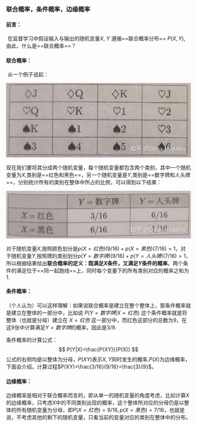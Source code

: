 ### 联合概率，条件概率，边缘概率

#### 前言：

​			在监督学习中假设输入与输出的随机变量$X$​, $Y$​ 遵循==联合概率分布== $P(X,Y)$, 由此，什么是==联合概率==？

#### 联合概率：

​		从一个例子说起：

![v2-71fc162546cdcede435e4de5af33b61b_b](imgs/v2-71fc162546cdcede435e4de5af33b61b_b.jpg)

现在我们要将其分成两个随机变量，每个随机变量都包含两个类别，其中一个随机变量为$X$,类别是==红色和黑色==，另一个随机变量是$Y$,类别是==数字牌和人头牌==，分别统计所有的类别在整体中所占的比例，可以得到以下结果：

![v2-a1008efa0aae989b114ef9073167655d_b](imgs/v2-a1008efa0aae989b114ef9073167655d_b.jpg)

对于随机变量$X$,按照颜色划分是$p(X=红色)(9/16) + p(X=黑色)(7/16)=1$，对于随机变量$Y$,按照牌的类别划分$p(Y=数字牌)(9/16) + p(Y=人头牌)(7/16)=1$，所以根据结果给出**联合概率的定义：既满足$X$条件，又满足$Y$​条件的概率**。两个条件的满足位于==同一起跑线==上，同时每个变量下的所有类别对应的概率之和为1.



#### 条件概率：

（个人认为）可以这样理解：如果说联合概率是建立在整个整体上，那条件概率就是建立在整体的一部分中，比如说 $P(Y=数字牌 | X=红色)$ 这个条件概率就是将整体（也就是分母）建立在 $X=红色$ 这一部分中，而红色这部分的总数为9，在这9张中计算满足$Y=数字牌$​ 的概率，因此是$3/9$​.

条件概率的计算公式：
$$
P(Y|X)=\frac{P(XY)}{P(X)}
$$
公式的右侧均是以整体为分母，$P(XY)$​​​​表示$X,Y$​​​​同时发生的概率,$P(X)$​​​为边缘概率，下面会介绍。计算过程$P(XY)=\frac{3/16}{9/16}=\frac{3}{9}$。

#### 边缘概率：

边缘概率是相对于联合概率而言的​，即从单一的随机变量的角度考虑，比如计算$X$​的边缘概率，只考虑$X$​中的不同类别出现的概率，这个整体所对应的分母仍是以整体的所有随机变量为分母，即$P(X=红色)=9/16,p(X=黑色)=7/16$，也就是说，不考虑其他的剩下的随机变量，只看当前的变量对应的类别在整体中的分布。​​

